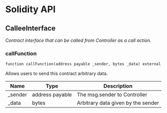 # Solidity API

## CalleeInterface

_Contract interface that can be called from Controller as a call action._

### callFunction

```solidity
function callFunction(address payable _sender, bytes _data) external
```

Allows users to send this contract arbitrary data.

| Name | Type | Description |
| ---- | ---- | ----------- |
| _sender | address payable | The msg.sender to Controller |
| _data | bytes | Arbitrary data given by the sender |

